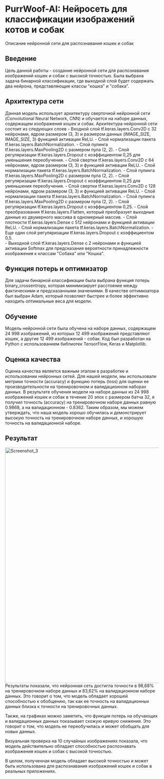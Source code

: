 # PurrWoof-AI: Нейросеть для классификации изображений котов и собак
Описание нейронной сети для распознавания кошек и собак
## Введение
Цель данной работы - создание нейронной сети для распознавания изображений кошек и собак с высокой точностью. Была выбрана задача бинарной классификации, где выходной слой будет содержать два нейрона, представляющие классы "кошка" и "собака". 

## Архитектура сети
Данная модель использует архитектуру сверточной нейронной сети (Convolutional Neural Network, CNN) и обучается на наборе данных, содержащем изображения кошек и собак.
Архитектура нейронной сети состоит из следующих слоев
    - Входной слой tf.keras.layers.Conv2D с 32 нейронами, ядром размером (3, 3) и размером данных (IMAGE_SIZE, IMAGE_SIZE, 3) функцией активации ReLU.
    - Слой нормализации пакета tf.keras.layers.BatchNormalization.
    - Слой пулинга tf.keras.layers.MaxPooling2D с размером пула (2, 2).
    - Слой регуляризации tf.keras.layers.Dropout с коэффициентом 0,25 для уменьшения переобучения.
    - Слой свертки tf.keras.layers.Conv2D с 64 нейронами, ядром размером (3, 3) и функцией активации ReLU.
    - Слой нормализации пакета tf.keras.layers.BatchNormalization.
    - Слой пулинга tf.keras.layers.MaxPooling2D с размером пула (2, 2).
    - Слой регуляризации tf.keras.layers.Dropout с коэффициентом 0,25 для уменьшения переобучения.
    - Слой свертки tf.keras.layers.Conv2D с 128 нейронами, ядром размером (3, 3) и функцией активации ReLU.
    - Слой нормализации пакета tf.keras.layers.BatchNormalization.
    - Слой пулинга tf.keras.layers.MaxPooling2D с размером пула (2, 2).
    - Слой регуляризации tf.keras.layers.Dropout с коэффициентом 0,25.
    - Слой преобразования tf.keras.layers.Flatten, который преобразует выходные данные из двумерного массива в одномерный массив.
    - Слой плотности tf.keras.layers.Dense с 512 нейронами и функцией активации ReLU.
    - Слой нормализации пакета tf.keras.layers.BatchNormalization.
    - Еще один слой регуляризации tf.keras.layers.Dropout с коэффициентом 0,5.    
    - Выходной слой tf.keras.layers.Dense с 2 нейронами и функцией активации Softmax для предсказания вероятности принадлежности изображения к классам "Собака" или "Кошка".

## Функция потерь и оптимизатор
Для задачи бинарной классификации была выбрана функция потерь binary_crossentropy, которая минимизирует расстояние между фактическими и предсказанными значениями.
В качестве оптимизатора был выбран Adam, который позволяет быстрее и более эффективно находить оптимальные веса для модели.

## Обучение
Модель нейронной сети была обучена на наборе данных, содержащем 24 998 изображений, из которых 12 499 изображений представляют кошек, а другие 12 499 изображений - собак. Код был разработан на Python с использованием библиотек TensorFlow, Keras и Matplotlib.

## Оценка качества
Оценка качества является важным этапом в разработке и использовании нейронных сетей. Для нашей модели, мы использовали метрики точности (accuracy) и функцию потерь (loss) для оценки ее производительности на тренировочном и валидационном наборах данных.
В результате обучения модели на наборе данных из 24 998 изображений кошек и собак в течение 20 эпох с размером батча 32, я получил точность (accuracy) на тренировочном наборе данных равную 0.9868, а на валидационном - 0.8362. Таким образом, мы можем утверждать, что наша модель хорошо обучилась и демонстрирует высокую точность на тренировочном наборе данных, и хорошую точность на валидационной наборе.

## Результат
<img width="771" alt="Screenshot_3" src="https://user-images.githubusercontent.com/101829424/235503539-0026c3a6-1137-4156-90f8-372e3f73ff58.png">
Результаты показали, что нейронная сеть достигла точности в 98,68% на тренировочном наборе данных и 83,62% на валидационном наборе данных. Это говорит о том, что модель обладает хорошей способностью к обобщению, так как ее точность на валидационных данных близка к точности на тренировочных данных.

Также, на графиках можно заметить, что функция потерь на обучающих и валидационных данных показывает схожую кривую снижения. Это говорит о том, что модель не переобучилась и может обобщать для новых данных.

Визуальная проверка на 10 случайных изображениях показала, что модель действительно обладает способностью распознавать изображения кошек и собак с высокой точностью.

В целом, полученная модель обладает высокой точностью и может быть использована для распознавания изображений кошек и собак в реальных приложениях.








